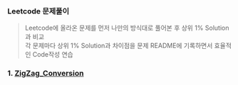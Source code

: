 ### Leetcode 문제풀이
> Leetcode에 올라온 문제를 먼저 나만의 방식대로 풀어본 후 상위 1% Solution과 비교    
  각 문제마다 상위 1% Solution과 차이점을 문제 README에 기록하면서 효율적인 Code작성 연습
### 1. [ZigZag_Conversion](https://github.com/donusKim/Algorithm/tree/master/baekjoon/Brute-Force)